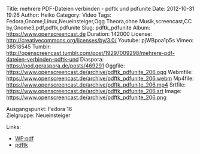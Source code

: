 Title: mehrere PDF-Dateien verbinden - pdftk und pdfunite
Date: 2012-10-31 19:26
Author: Heiko
Category: Video
Tags: Fedora,Gnome,Linux,Neueinsteiger,Ogg Theora,ohne Musik,screencast,CC by,Gnome3,pdf,pdftk,pdfunite
Slug: pdftk_pdfunite
Album: https://www.openscreencast.de
Duration: 142000
License: http://creativecommons.org/licenses/by/3.0/
Youtube: pjWBpoa1p5s
Vimeo: 38518545
Tumblr: http://openscreencast.tumblr.com/post/19297009298/mehrere-pdf-dateien-verbinden-pdftk-und
Diaspora: https://pod.geraspora.de/posts/469291
Oggfile: https://www.openscreencast.de/archive/pdftk_pdfunite_206.ogg
Webmfile: https://www.openscreencast.de/archive/pdftk_pdfunite_206.webm
Mp4file: https://www.openscreencast.de/archive/pdftk_pdfunite_206.mp4
Srtfile: https://www.openscreencast.de/archive/pdftk_pdfunite_206.srt
Image: https://www.openscreencast.de/archive/pdftk_pdfunite_206.png

Ausgangspunkt: Fedora 16  
Zielgruppe: Neueinsteiger  

Links:

  * [WP:pdf](https://de.wikipedia.org/wiki/Portable_Document_Format "Link zu WP:pdf" )
  * [pdftk](http://wiki.ubuntuusers.de/pdftk "Link zu pdftk" )


